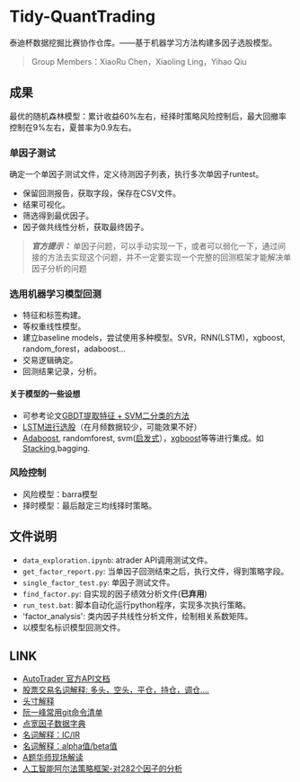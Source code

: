# Tidy-QuantTrading
泰迪杯数据挖掘比赛协作仓库。——基于机器学习方法构建多因子选股模型。
> Group Members：XiaoRu Chen，Xiaoling Ling，Yihao Qiu

## 成果
最优的随机森林模型：累计收益60%左右，经择时策略风险控制后，最大回撤率控制在9%左右，夏普率为0.9左右。

### 单因子测试

确定一个单因子测试文件，定义待测因子列表，执行多次单因子runtest。
- 保留回测报告，获取字段，保存在CSV文件。
- 结果可视化。
- 筛选得到最优因子。
- 因子做共线性分析，获取最终因子。

> _**官方提示：**_ 单因子问题，可以手动实现一下，或者可以弱化一下，通过间接的方法去实现这个问题，并不一定要实现一个完整的回测框架才能解决单因子分析的问题

### 选用机器学习模型回测
- 特征和标签构建。
- 等权重线性模型。
- 建立baseline models，尝试使用多种模型。SVR，RNN(LSTM)，xgboost, random_forest，adaboost...
- 交易逻辑确定。
- 回测结果记录，分析。


#### 关于模型的一些设想
- 可参考论文[GBDT提取特征 + SVM二分类的方法](https://github.com/JoshuaQYH/TIDIBEI/blob/master/references/SA20190100000_36930159.pdf)
- [LSTM进行选股](https://qiniu-images.datayes.com/huatai9.pdf)（在月频数据较少，可能效果不好）
- [Adaboost](http://pg.jrj.com.cn/acc/Res/CN_RES/INVEST/2016/5/31/ed36ae43-0f6e-4051-bb9c-2e9a67632d74.pdf), randomforest, svm([启发式](http://or.nsfc.gov.cn/bitstream/00001903-5/353458/1/1000008947591.pdf)），[xgboost](https://cloud.tencent.com/developer/article/1137060)等等进行集成。如[Stacking](https://cloud.tencent.com/developer/article/1137060),bagging. 

### 风险控制
- 风险模型：barra模型
- 择时模型：最后敲定三均线择时策略。

## 文件说明
- `data_exploration.ipynb`: atrader API调用测试文件。
- `get_factor_report.py`: 当单因子回测结束之后，执行文件，得到策略字段。
- `single_factor_test.py`: 单因子测试文件。
- `find_factor.py`: 自实现的因子绩效分析文件(**已弃用**)
- `run_test.bat`: 脚本自动化运行python程序，实现多次执行策略。
- 'factor_analysis': 类内因子共线性分析文件，绘制相关系数矩阵。
- 以模型名标识模型回测文件。

## LINK 
- [AutoTrader 官方API文档](https://www.digquant.com.cn/documents/17#h1-u5FEBu901Fu5F00u59CB-0)
- [股票交易名词解释: 多头，空头，平仓，持仓，调仓....](http://stock.hexun.com/menu/stepbystep/step3.html)
- [头寸解释](https://wiki.mbalib.com/wiki/%E5%A4%B4%E5%AF%B8)
- [阮一峰常用git命令清单](http://www.ruanyifeng.com/blog/2015/12/git-cheat-sheet.html)
- [点宽因子数据字典](https://www.digquant.com.cn/documents/23)
- [名词解释：IC/IR](https://xueqiu.com/1652627245/108835836)
- [名词解释：alpha值/beta值](https://blog.csdn.net/yezi113yezi/article/details/81078128)
- [A题华师现场解读](https://edu.tipdm.org/)
- [人工智能阿尔法策略框架-对282个因子的分析](https://www.jiqizhixin.com/articles/2019-01-26-5)
